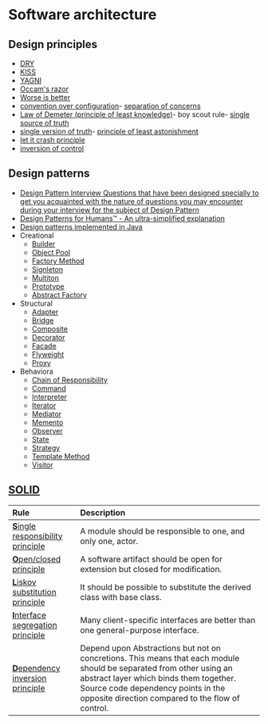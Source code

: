 # Software architecture

## Design principles

- [DRY](https://en.wikipedia.org/wiki/Don%27t_repeat_yourself)
- [KISS](https://en.wikipedia.org/wiki/KISS_principle)
- [YAGNI](https://en.wikipedia.org/wiki/You_aren%27t_gonna_need_it)
- [Occam's razor](https://en.wikipedia.org/wiki/Occam%27s_razor)
- [Worse is better](https://en.wikipedia.org/wiki/Worse_is_better)
- [convention over configuration](https://en.wikipedia.org/wiki/Convention_over_configuration)- [separation of concerns](https://en.wikipedia.org/wiki/Separation_of_concerns)
- [Law of Demeter (principle of least knowledge)](https://en.wikipedia.org/wiki/Law_of_Demeter)- boy scout rule- [single source of truth](https://en.wikipedia.org/wiki/Single_source_of_truth)
- [single version of truth](https://en.wikipedia.org/wiki/Single_version_of_the_truth)- [principle of least astonishment](https://en.wikipedia.org/wiki/Principle_of_least_astonishment)
- [let it crash principle](https://en.wikipedia.org/wiki/Crash-only_software)
- [inversion of control](https://en.wikipedia.org/wiki/Inversion_of_control)

## Design patterns

- [Design Pattern Interview Questions that have been designed specially to get you acquainted with the nature of questions you may encounter during your interview for the subject of Design Pattern](http://www.tutorialspoint.com/design_pattern/design_pattern_interview_questions.htm)
- [Design Patterns for Humans™ - An ultra-simplified explanation](https://github.com/kamranahmedse/design-patterns-for-humans)
- [Design patterns implemented in Java](https://github.com/iluwatar/java-design-patterns)
- Creational 
    - [Builder](https://refactoring.guru/design-patterns/builder)
    - [Object Pool](https://en.wikipedia.org/wiki/Object_pool_pattern)
    - [Factory Method](https://refactoring.guru/design-patterns/factory-method)
    - [Signleton](https://refactoring.guru/design-patterns/singleton)
    - [Multiton](https://en.wikipedia.org/wiki/Multiton_pattern)
    - [Prototype](https://refactoring.guru/design-patterns/prototype)
    - [Abstract Factory](https://refactoring.guru/design-patterns/abstract-factory)
- Structural
    - [Adapter](https://refactoring.guru/design-patterns/adapter)
    - [Bridge](https://refactoring.guru/design-patterns/bridge)
    - [Composite](https://refactoring.guru/design-patterns/composite)
    - [Decorator](https://refactoring.guru/design-patterns/decorator)
    - [Facade](https://refactoring.guru/design-patterns/facade)
    - [Flyweight](https://refactoring.guru/design-patterns/flyweight)
    - [Proxy](https://refactoring.guru/design-patterns/proxy)
- Behaviora
    - [Chain of Responsibility](https://refactoring.guru/design-patterns/chain-of-responsibility)
    - [Command](https://refactoring.guru/design-patterns/command)
    - [Interpreter](https://en.wikipedia.org/wiki/Interpreter_pattern)
    - [Iterator](https://refactoring.guru/design-patterns/iterator)
    - [Mediator](https://refactoring.guru/design-patterns/mediator)
    - [Memento](https://refactoring.guru/design-patterns/memento)
    - [Observer](https://refactoring.guru/design-patterns/observer)
    - [State](https://refactoring.guru/design-patterns/state)
    - [Strategy](https://refactoring.guru/design-patterns/strategy)
    - [Template Method](https://refactoring.guru/design-patterns/template-method)
    - [Visitor](https://refactoring.guru/design-patterns/visitor)

## [SOLID](https://en.wikipedia.org/wiki/SOLID_(object-oriented_design))

|Rule|Description|
|:--|:--|
|[**S**ingle responsibility principle](https://en.wikipedia.org/wiki/Single_responsibility_principle)|A module should be responsible to one, and only one, actor.|
|[**O**pen/closed principle](https://en.wikipedia.org/wiki/Open/closed_principle)|A software artifact should be open for extension but closed for modification.|
|[**L**iskov substitution principle](https://en.wikipedia.org/wiki/Liskov_substitution_principle)|It should be possible to substitute the derived class with base class.|
|[**I**nterface segregation principle](https://en.wikipedia.org/wiki/Interface_segregation_principle)|Many client-specific interfaces are better than one general-purpose interface.|
|[**D**ependency inversion principle](https://en.wikipedia.org/wiki/Dependency_inversion_principle)|Depend upon Abstractions but not on concretions. This means that each module should be separated from other using an abstract layer which binds them together. Source code dependency points in the opposite direction compared to the flow of control.|